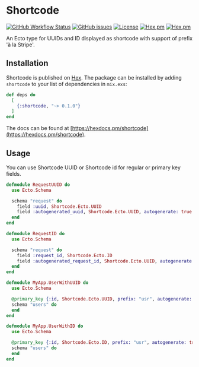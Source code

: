 # Shortcode

[![GitHub Workflow Status](https://img.shields.io/github/workflow/status/elielhaouzi/shortcode/CI?cacheSeconds=3600&style=flat-square)](https://github.com/elielhaouzi/shortcode/actions) [![GitHub issues](https://img.shields.io/github/issues-raw/elielhaouzi/shortcode?style=flat-square&cacheSeconds=3600)](https://github.com/elielhaouzi/shortcode/issues) [![License](https://img.shields.io/badge/license-MIT-brightgreen.svg?cacheSeconds=3600?style=flat-square)](http://opensource.org/licenses/MIT) [![Hex.pm](https://img.shields.io/hexpm/v/shortcode?style=flat-square)](https://hex.pm/packages/shortcode) [![Hex.pm](https://img.shields.io/hexpm/dt/shortcode?style=flat-square)](https://hex.pm/packages/shortcode)

An Ecto type for UUIDs and ID displayed as shortcode with support of prefix 'à la Stripe'.

## Installation

Shortcode is published on [Hex](https://hex.pm/packages/shortcode). The package can be installed
by adding `shortcode` to your list of dependencies in `mix.exs`:

```elixir
def deps do
  [
    {:shortcode, "~> 0.1.0"}
  ]
end
```

The docs can be found at [https://hexdocs.pm/shortcode](https://hexdocs.pm/shortcode).

## Usage

You can use Shortcode UUID or Shortcode id for regular or primary key fields.

```elixir
defmodule RequestUUID do
  use Ecto.Schema

  schema "request" do
    field :uuid, Shortcode.Ecto.UUID
    field :autogenerated_uuid, Shortcode.Ecto.UUID, autogenerate: true
  end
end

defmodule RequestID do
  use Ecto.Schema

  schema "request" do
    field :request_id, Shortcode.Ecto.ID
    field :autogenerated_request_id, Shortcode.Ecto.UUID, autogenerate: true
  end
end
```

```elixir
defmodule MyApp.UserWithUUID do
  use Ecto.Schema

  @primary_key {:id, Shortcode.Ecto.UUID, prefix: "usr", autogenerate: true}
  schema "users" do
  end
end

defmodule MyApp.UserWithID do
  use Ecto.Schema

  @primary_key {:id, Shortcode.Ecto.ID, prefix: "usr", autogenerate: true}
  schema "users" do
  end
end
```
